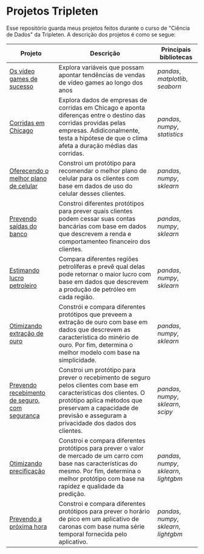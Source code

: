# Projetos Tripleten

Esse repositório guarda meus projetos feitos durante o curso de "Ciência de Dados" da Tripleten. A descrição dos projetos é como se segue:

Projeto | Descrição | Principais bibliotecas
------- | --------- | ----------------------
[Os vídeo games de sucesso](https://github.com/eknery/projetos_tripleten/blob/main/01_video_games_sucesso/video_games_sucesso.ipynb) | Explora variáveis que possam apontar tendências de vendas de vídeo games ao longo dos anos | *pandas*, *matplotlib*, *seaborn*
[Corridas em Chicago](https://github.com/eknery/projetos_tripleten/blob/main/02_corridas_Chicago/corridas_Chicago.ipynb)| Explora dados de empresas de corridas em Chicago e aponta diferenças entre o destino das corridas providas pelas empresas. Adidiconalmente, testa a hipótese de que o clima afeta a duração médias das corridas. | *pandas*, *numpy*, *statistics*
[Oferecendo o melhor plano de celular](https://github.com/eknery/projetos_tripleten/blob/main/03_oferencendo_melhor_plano/oferencendo_melhor_plano.ipynb)| Constroi um protótipo para recomendar o melhor plano de celular para os clientes com base em dados de uso do celular desses clientes. | *pandas*, *numpy*, *sklearn*
[Prevendo saídas do banco](https://github.com/eknery/projetos_tripleten/blob/main/04_prevendo_saidas/prevendo_saidas.ipynb) | Constroi diferentes protótipos para prever quais clientes podem cessar suas contas bancárias com base em dados que descrevem a renda e comportamenteo financeiro dos clientes. | *pandas*, *numpy*, *sklearn*
[Estimando lucro petroleiro](https://github.com/eknery/projetos_tripleten/blob/main/05_estimando_lucro_petroleiro/estimando_lucro_petroleiro.ipynb) | Compara diferentes regiões petrolíferas e prevê qual delas pode retornar o maior lucro com base em dados que descrevem a produção de petróleo em cada região. | *pandas*, *numpy*, *sklearn*
[Otimizando extração de ouro](https://github.com/eknery/projetos_tripleten/blob/main/06_otimizando_extra%C3%A7%C3%A3o/otimizando_extra%C3%A7%C3%A3o.ipynb) | Constrói e compara diferentes protótipos que preveem a extração de ouro com base em dados que descrevem as característica do minério de ouro. Por fim, determina o melhor modelo com base na simplicidade. | *pandas*, *numpy*, *sklearn*
[Prevendo recebimento de seguro, com segurança](https://github.com/eknery/projetos_tripleten/blob/main/07_previs%C3%A3o_segura/previs%C3%A3o_segura.ipynb) | Constroi um protótipo para prever o recebimento de seguro pelos clientes com base em características dos clientes. O protótipo aplica métodos que preservam  a capacidade de previsão e asseguram a privacidade dos dados dos clientes. | *pandas*, *numpy*, *sklearn*, *scipy*
[Otimizando precificação](https://github.com/eknery/projetos_tripleten/blob/main/08_otimizando_precifica%C3%A7%C3%A3o/otimizando_precifica%C3%A7%C3%A3o.ipynb) | Constroi e compara diferentes protótipos para prever o valor de mercado de um carro com base nas características do mesmo. Por fim, determina o melhor protótipo com base na rapidez e qualidade da predição. | *pandas*, *numpy*, *sklearn*, *lightgbm*
[Prevendo a próxima hora](https://github.com/eknery/projetos_tripleten/blob/main/09_prevendo_pr%C3%B3xima_hora/prevendo_pr%C3%B3xima_hora.ipynb) | Constroi e compara diferentes protótipos para prever o horário de pico em um aplicativo de caronas com base numa série temporal fornecida pelo aplicativo. | *pandas*, *numpy*, *sklearn*, *lightgbm*
